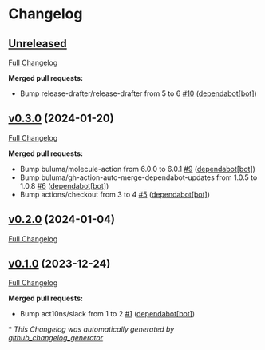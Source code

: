 # Changelog

## [Unreleased](https://github.com/buluma/ansible-role-galen/tree/HEAD)

[Full Changelog](https://github.com/buluma/ansible-role-galen/compare/v0.3.0...HEAD)

**Merged pull requests:**

- Bump release-drafter/release-drafter from 5 to 6 [\#10](https://github.com/buluma/ansible-role-galen/pull/10) ([dependabot[bot]](https://github.com/apps/dependabot))

## [v0.3.0](https://github.com/buluma/ansible-role-galen/tree/v0.3.0) (2024-01-20)

[Full Changelog](https://github.com/buluma/ansible-role-galen/compare/v0.2.0...v0.3.0)

**Merged pull requests:**

- Bump buluma/molecule-action from 6.0.0 to 6.0.1 [\#9](https://github.com/buluma/ansible-role-galen/pull/9) ([dependabot[bot]](https://github.com/apps/dependabot))
- Bump buluma/gh-action-auto-merge-dependabot-updates from 1.0.5 to 1.0.8 [\#6](https://github.com/buluma/ansible-role-galen/pull/6) ([dependabot[bot]](https://github.com/apps/dependabot))
- Bump actions/checkout from 3 to 4 [\#5](https://github.com/buluma/ansible-role-galen/pull/5) ([dependabot[bot]](https://github.com/apps/dependabot))

## [v0.2.0](https://github.com/buluma/ansible-role-galen/tree/v0.2.0) (2024-01-04)

[Full Changelog](https://github.com/buluma/ansible-role-galen/compare/v0.1.0...v0.2.0)

## [v0.1.0](https://github.com/buluma/ansible-role-galen/tree/v0.1.0) (2023-12-24)

[Full Changelog](https://github.com/buluma/ansible-role-galen/compare/5b44cf19a0620c61eddf9c1ffba7e682179df442...v0.1.0)

**Merged pull requests:**

- Bump act10ns/slack from 1 to 2 [\#1](https://github.com/buluma/ansible-role-galen/pull/1) ([dependabot[bot]](https://github.com/apps/dependabot))



\* *This Changelog was automatically generated by [github_changelog_generator](https://github.com/github-changelog-generator/github-changelog-generator)*
